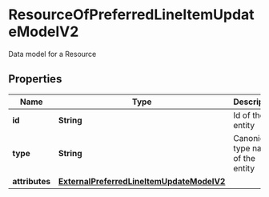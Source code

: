 

# ResourceOfPreferredLineItemUpdateModelV2

Data model for a Resource

## Properties

| Name | Type | Description | Notes |
|------------ | ------------- | ------------- | -------------|
|**id** | **String** | Id of the entity |  [optional] |
|**type** | **String** | Canonical type name of the entity |  [optional] |
|**attributes** | [**ExternalPreferredLineItemUpdateModelV2**](ExternalPreferredLineItemUpdateModelV2.md) |  |  [optional] |



